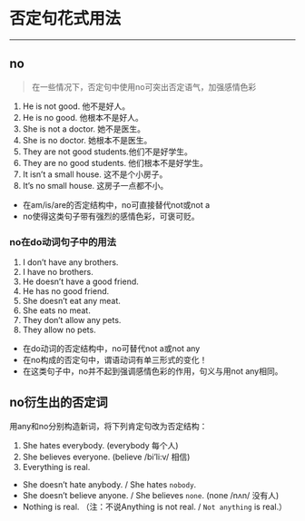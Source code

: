 # 否定句花式用法

---

## no
> 在一些情况下，否定句中使用no可突出否定语气，加强感情色彩

1. He is not good. 他不是好人。 
2. He is no good. 他根本不是好人。 
3. She is not a doctor. 她不是医生。 
4. She is no doctor. 她根本不是医生。 
5. They are not good students.他们不是好学生。 
6. They are no good students. 他们根本不是好学生。 
7. It isn’t a small house. 这不是个小房子。 
8. It’s no small house. 这房子一点都不小。

- 在am/is/are的否定结构中，no可直接替代not或not a 
- no使得这类句子带有强烈的感情色彩，可褒可贬。

### no在do动词句子中的用法

1. I don’t have any brothers. 
2. I have no brothers. 
3. He doesn’t have a good friend. 
4. He has no good friend. 
5. She doesn’t eat any meat. 
6. She eats no meat. 
7. They don’t allow any pets. 
8. They allow no pets.

- 在do动词的否定结构中，no可替代not a或not any 
- 在no构成的否定句中，谓语动词有单三形式的变化！ 
- 在这类句子中，no并不起到强调感情色彩的作用，句义与用not any相同。

## no衍生出的否定词
用any和no分别构造新词，将下列肯定句改为否定结构：

1. She hates everybody. (everybody 每个人) 
2. She believes everyone. (believe /bi’li:v/ 相信) 
3. Everything is real.

- She doesn’t hate anybody. / She hates `nobody`. 
- She doesn’t believe anyone. / She believes `none`. (none /nʌn/ 没有人) 
- Nothing is real. （注：不说Anything is not real. / `Not anything` is real.）



